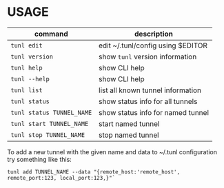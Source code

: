 USAGE
=====

| command | description |
|---------|-------------|
| `tunl edit`    | edit ~/.tunl/config using $EDITOR |
| `tunl version` | show `tunl` version information |
| `tunl help`    | show CLI help |
| `tunl --help`    | show CLI help |
| `tunl list` | list all known tunnel information |
| `tunl status` | show status info for all tunnels |
| `tunl status TUNNEL_NAME` | show status info for named tunnel |
| `tunl start TUNNEL_NAME` | start named tunnel |
| `tunl stop TUNNEL_NAME` | stop named tunnel |

To add a new tunnel with the given name and data to ~/.tunl configuration try something like this:

```shell
tunl add TUNNEL_NAME --data "{remote_host:'remote_host', remote_port:123, local_port:123,}"`
```
